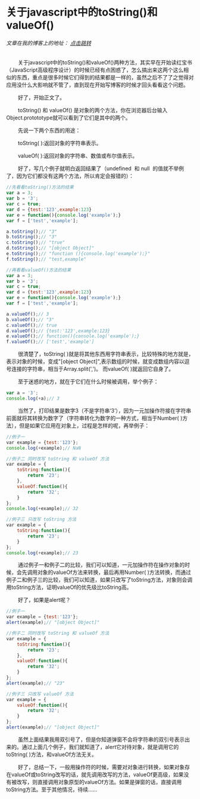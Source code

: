 # 关于javascript中的toString()和valueOf()
###### 文章在我的博客上的地址： [点击跳转](http://www.ershing.cn/tostringandvalueof/ "点击我")

        关于javascript中的toString()和valueOf()两种方法，其实早在开始读红宝书（JavaScript高级程序设计）的时候已经有点困惑了，怎么搞出来这两个这么相似的东西，重点是很多时候它们得到的结果都是一样的，虽然之后不了了之觉得对应用没什么大影响就不管了，直到现在开始写博客的时候才回头看看这个问题。

        好了，开始正文了。

        toString() 和 valueOf() 是对象的两个方法，你在浏览器后台输入Object.protototype就可以看到了它们是其中的两个。

        先说一下两个东西的用途：

        toString( ):返回对象的字符串表示。

        valueOf( ):返回对象的字符串、数值或布尔值表示。

        好了，写几个例子就明白返回结果了（undefined  和 null  的值就不举例了，因为它们都没有这两个方法，所以肯定会报错的）：
```javascript
//先看看toString()方法的结果
var a = 3;
var b = '3';
var c = true;
var d = {test:'123',example:123}
var e = function(){console.log('example');}
var f = ['test','example'];

a.toString();// "3"
b.toString();// "3"
c.toString();// "true"
d.toString();// "[object Object]"
e.toString();// "function (){console.log('example');}"
f.toString();// "test,example"
```
```javascript
//再看看valueOf()方法的结果
var a = 3;
var b = '3';
var c = true;
var d = {test:'123',example:123}
var e = function(){console.log('example');}
var f = ['test','example'];

a.valueOf();// 3
b.valueOf();// "3"
c.valueOf();// true
d.valueOf();// {test:'123',example:123}
e.valueOf();// function(){console.log('example');}
f.valueOf();// ['test','example']
```
        很清楚了，toString( )就是将其他东西用字符串表示，比较特殊的地方就是，表示对象的时候，变成"[object Object]",表示数组的时候，就变成数组内容以逗号连接的字符串，相当于Array.split(',')。 而valueOf( )就返回它自身了。

        至于迷惑的地方，就在于它们在什么时候被调用，举个例子：
```javascript
var a = '3';
console.log(+a);// 3
```
        当然了，打印结果是数字3（不是字符串‘3’），因为一元加操作符接在字符串前面就将其转换为数字了（字符串转化为数字的一种方式，相当于Number( )方法），但是如果它应用在对象上，过程是怎样的呢，再举例子：
```javascript
//例子一
var example = {test:'123'};
console.log(+example);// NaN

//例子二 同时改写 toString 和 valueOf 方法
var example = {
    toString:function(){
        return '23';
    },
    valueOf:function(){
        return '32';
    }
};
console.log(+example);// 32

//例子三 只改写 toString 方法
var example = {
    toString:function(){
        return '23';
    }
};
console.log(+example);// 23
```
        通过例子一和例子二的比较，我们可以知道，一元加操作符在操作对象的时候，会先调用对象的valueOf方法来转换，最后再用Number( )方法转换，而通过例子二和例子三的比较，我们可以知道，如果只改写了toString方法，对象则会调用toString方法，证明valueOf的优先级比toString高。

        好了，如果是alert呢？
```javascript
//例子一
var example = {test:'123'};
alert(example);// "[object Object]"

//例子二 同时改写 toString 和 valueOf 方法
var example = {
    toString:function(){
        return '23';
    },
    valueOf:function(){
        return '32';
    }
};
alert(example);// "23"

//例子三 只改写 valueOf 方法
var example = {
    valueOf:function(){
        return '32';
    }
};
alert(example);// "[object Object]"
```
        虽然上面结果我用双引号了，但是你知道弹窗不会将字符串的双引号表示出来的。通过上面几个例子，我们就知道了，alert它对待对象，就是调用它的toString( )方法，和valueOf方法无关。

        好了，总结一下，一般用操作符的时候，需要对对象进行转换，如果对象存在valueOf或toString改写的话，就先调用改写的方法，valueOf更高级，如果没有被改写，则直接调用对象原型的valueOf方法。如果是弹窗的话，直接调用toString方法。至于其他情况，待续……
